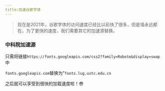 ```yaml
---
title:加速谷歌字体
---
```


> 现在是2021年，谷歌字体的访问速度已经比以前快了很多，但是墙永远都在。为了更快的速度，我们需要其它的加速源替换。

### 中科院加速源

只需将链接`https://fonts.googleapis.com/css2?family=Roboto&display=swap`中

`fonts.googleapis.com`替换为"`fonts.lug.ustc.edu.cn`

之后就可以享受到很快的加载速度啦！😎